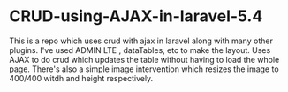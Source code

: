 # CRUD-using-AJAX-in-laravel-5.4
This is a repo which uses crud with ajax in laravel along with many other plugins.
I've used ADMIN LTE , dataTables, etc to make the layout.
Uses AJAX to do crud which updates the table without having to load the whole page.
There's also a simple image intervention which resizes the image to 400/400 witdh and height respectively. 
